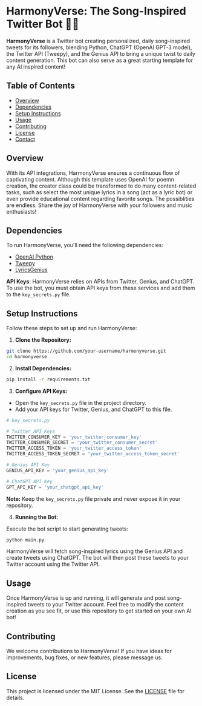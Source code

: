 # HarmonyVerse: The Song-Inspired Twitter Bot 🎵🤖

**HarmonyVerse** is a Twitter bot creating personalized, daily song-inspired tweets for its followers, blending Python, ChatGPT (OpenAI GPT-3 model), the Twitter API (Tweepy), and the Genius API to bring a unique twist to daily content generation. This bot can also serve as a great starting template for any AI inspired content! 

## Table of Contents
- [Overview](#overview)
- [Dependencies](#dependencies)
- [Setup Instructions](#setup-instructions)
- [Usage](#usage)
- [Contributing](#contributing)
- [License](#license)
- [Contact](#contact)

## Overview

With its API integrations, HarmonyVerse ensures a continuous flow of captivating content. Although this template uses OpenAI for poemn creation,
the creator class could be transformed to do many content-related tasks, such as
select the most unique lyrics in a song (act as a lyric bot) or even provide educational content regarding favorite songs. The possiblities are endless. Share the joy of HarmonyVerse with your followers and music enthusiasts!

## Dependencies

To run HarmonyVerse, you'll need the following dependencies:

- [OpenAI Python](https://github.com/openai/openai-python)
- [Tweepy](https://github.com/tweepy/tweepy)
- [LyricsGenius](https://github.com/johnwmillr/LyricsGenius)

**API Keys**: HarmonyVerse relies on APIs from Twitter, Genius, and ChatGPT. To use the bot, you must obtain API keys from these services and add them to the `key_secrets.py` file.

## Setup Instructions

Follow these steps to set up and run HarmonyVerse:

1. **Clone the Repository:**

```bash
git clone https://github.com/your-username/harmonyverse.git
cd harmonyverse
```

2. **Install Dependencies:**

```bash
pip install -r requirements.txt
```

3. **Configure API Keys:**

- Open the `key_secrets.py` file in the project directory.
- Add your API keys for Twitter, Genius, and ChatGPT to this file.

```python
# key_secrets.py

# Twitter API Keys
TWITTER_CONSUMER_KEY = 'your_twitter_consumer_key'
TWITTER_CONSUMER_SECRET = 'your_twitter_consumer_secret'
TWITTER_ACCESS_TOKEN = 'your_twitter_access_token'
TWITTER_ACCESS_TOKEN_SECRET = 'your_twitter_access_token_secret'

# Genius API Key
GENIUS_API_KEY = 'your_genius_api_key'

# ChatGPT API Key
GPT_API_KEY = 'your_chatgpt_api_key'
```

**Note:** Keep the `key_secrets.py` file private and never expose it in your repository.

4. **Running the Bot:**

Execute the bot script to start generating tweets:

```bash
python main.py
```

HarmonyVerse will fetch song-inspired lyrics using the Genius API and create tweets using ChatGPT. The bot will then post these tweets to your Twitter account using the Twitter API.

## Usage

Once HarmonyVerse is up and running, it will generate and post song-inspired tweets to your Twitter account. Feel free to modify the content creation as you see fit, 
or use this repository to get started on your own AI bot! 

## Contributing

We welcome contributions to HarmonyVerse! If you have ideas for improvements, bug fixes, or new features, please message us. 

## License

This project is licensed under the MIT License. See the [LICENSE](LICENSE) file for details.